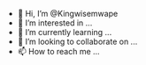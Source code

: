 - 👋 Hi, I’m @Kingwisemwape
- 👀 I’m interested in ...
- 🌱 I’m currently learning ...
- 💞️ I’m looking to collaborate on ...
- 📫 How to reach me ...

<!---
Kingwisemwape/Kingwisemwape is a ✨ special ✨ repository because its `README.md` (this file) appears on your GitHub profile.
You can click the Preview link to take a look at your changes.
--->
